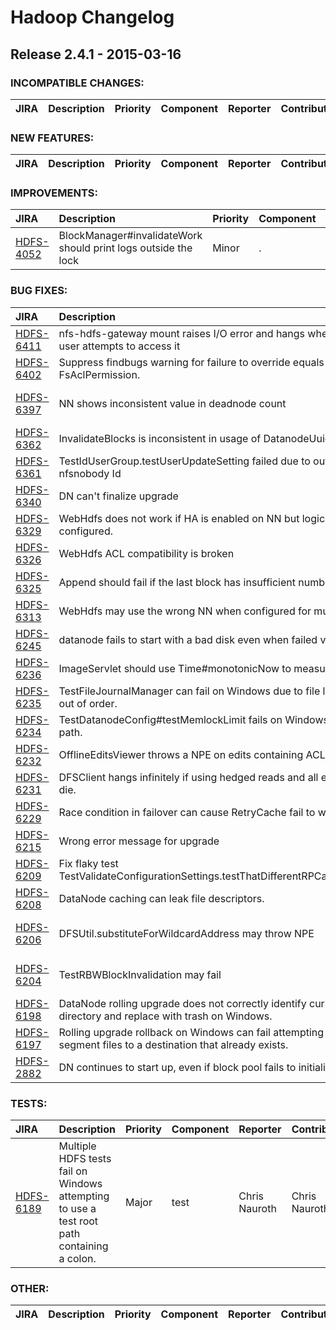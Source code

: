 # Hadoop Changelog

## Release 2.4.1 - 2015-03-16

### INCOMPATIBLE CHANGES:

| JIRA | Description | Priority | Component | Reporter | Contributor |
|:---- |:---- | :--- |:---- |:---- |:---- |


### NEW FEATURES:

| JIRA | Description | Priority | Component | Reporter | Contributor |
|:---- |:---- | :--- |:---- |:---- |:---- |


### IMPROVEMENTS:

| JIRA | Description | Priority | Component | Reporter | Contributor |
|:---- |:---- | :--- |:---- |:---- |:---- |
| [HDFS-4052](https://issues.apache.org/jira/browse/HDFS-4052) | BlockManager#invalidateWork should print logs outside the lock |  Minor | . | Jing Zhao | Jing Zhao |


### BUG FIXES:

| JIRA | Description | Priority | Component | Reporter | Contributor |
|:---- |:---- | :--- |:---- |:---- |:---- |
| [HDFS-6411](https://issues.apache.org/jira/browse/HDFS-6411) | nfs-hdfs-gateway mount raises I/O error and hangs when a unauthorized user attempts to access it |  Major | nfs | Zhongyi Xie | Brandon Li |
| [HDFS-6402](https://issues.apache.org/jira/browse/HDFS-6402) | Suppress findbugs warning for failure to override equals and hashCode in FsAclPermission. |  Trivial | namenode | Chris Nauroth | Chris Nauroth |
| [HDFS-6397](https://issues.apache.org/jira/browse/HDFS-6397) | NN shows inconsistent value in deadnode count |  Critical | . | Mohammad Kamrul Islam | Mohammad Kamrul Islam |
| [HDFS-6362](https://issues.apache.org/jira/browse/HDFS-6362) | InvalidateBlocks is inconsistent in usage of DatanodeUuid and StorageID |  Blocker | namenode | Arpit Agarwal | Arpit Agarwal |
| [HDFS-6361](https://issues.apache.org/jira/browse/HDFS-6361) | TestIdUserGroup.testUserUpdateSetting failed due to out of range nfsnobody Id |  Major | nfs | Yongjun Zhang | Yongjun Zhang |
| [HDFS-6340](https://issues.apache.org/jira/browse/HDFS-6340) | DN can't finalize upgrade |  Blocker | datanode | Rahul Singhal | Rahul Singhal |
| [HDFS-6329](https://issues.apache.org/jira/browse/HDFS-6329) | WebHdfs does not work if HA is enabled on NN but logical URI is not configured. |  Blocker | . | Kihwal Lee | Kihwal Lee |
| [HDFS-6326](https://issues.apache.org/jira/browse/HDFS-6326) | WebHdfs ACL compatibility is broken |  Blocker | webhdfs | Daryn Sharp | Chris Nauroth |
| [HDFS-6325](https://issues.apache.org/jira/browse/HDFS-6325) | Append should fail if the last block has insufficient number of replicas |  Major | namenode | Konstantin Shvachko | Keith Pak |
| [HDFS-6313](https://issues.apache.org/jira/browse/HDFS-6313) | WebHdfs may use the wrong NN when configured for multiple HA NNs |  Blocker | webhdfs | Daryn Sharp | Kihwal Lee |
| [HDFS-6245](https://issues.apache.org/jira/browse/HDFS-6245) | datanode fails to start with a bad disk even when failed volumes is set |  Major | . | Arpit Gupta | Arpit Agarwal |
| [HDFS-6236](https://issues.apache.org/jira/browse/HDFS-6236) | ImageServlet should use Time#monotonicNow to measure latency. |  Minor | namenode | Chris Nauroth | Chris Nauroth |
| [HDFS-6235](https://issues.apache.org/jira/browse/HDFS-6235) | TestFileJournalManager can fail on Windows due to file locking if tests run out of order. |  Trivial | namenode, test | Chris Nauroth | Chris Nauroth |
| [HDFS-6234](https://issues.apache.org/jira/browse/HDFS-6234) | TestDatanodeConfig#testMemlockLimit fails on Windows due to invalid file path. |  Trivial | datanode, test | Chris Nauroth | Chris Nauroth |
| [HDFS-6232](https://issues.apache.org/jira/browse/HDFS-6232) | OfflineEditsViewer throws a NPE on edits containing ACL modifications |  Major | tools | Stephen Chu | Akira AJISAKA |
| [HDFS-6231](https://issues.apache.org/jira/browse/HDFS-6231) | DFSClient hangs infinitely if using hedged reads and all eligible datanodes die. |  Major | hdfs-client | Chris Nauroth | Chris Nauroth |
| [HDFS-6229](https://issues.apache.org/jira/browse/HDFS-6229) | Race condition in failover can cause RetryCache fail to work |  Major | ha | Jing Zhao | Jing Zhao |
| [HDFS-6215](https://issues.apache.org/jira/browse/HDFS-6215) | Wrong error message for upgrade |  Minor | . | Kihwal Lee | Kihwal Lee |
| [HDFS-6209](https://issues.apache.org/jira/browse/HDFS-6209) | Fix flaky test TestValidateConfigurationSettings.testThatDifferentRPCandHttpPortsAreOK |  Minor | test | Arpit Agarwal | Arpit Agarwal |
| [HDFS-6208](https://issues.apache.org/jira/browse/HDFS-6208) | DataNode caching can leak file descriptors. |  Major | datanode | Chris Nauroth | Chris Nauroth |
| [HDFS-6206](https://issues.apache.org/jira/browse/HDFS-6206) | DFSUtil.substituteForWildcardAddress may throw NPE |  Major | . | Tsz Wo Nicholas Sze | Tsz Wo Nicholas Sze |
| [HDFS-6204](https://issues.apache.org/jira/browse/HDFS-6204) | TestRBWBlockInvalidation may fail |  Minor | test | Tsz Wo Nicholas Sze | Tsz Wo Nicholas Sze |
| [HDFS-6198](https://issues.apache.org/jira/browse/HDFS-6198) | DataNode rolling upgrade does not correctly identify current block pool directory and replace with trash on Windows. |  Major | datanode | Chris Nauroth | Chris Nauroth |
| [HDFS-6197](https://issues.apache.org/jira/browse/HDFS-6197) | Rolling upgrade rollback on Windows can fail attempting to rename edit log segment files to a destination that already exists. |  Minor | namenode | Chris Nauroth | Chris Nauroth |
| [HDFS-2882](https://issues.apache.org/jira/browse/HDFS-2882) | DN continues to start up, even if block pool fails to initialize |  Major | datanode | Todd Lipcon | Vinayakumar B |


### TESTS:

| JIRA | Description | Priority | Component | Reporter | Contributor |
|:---- |:---- | :--- |:---- |:---- |:---- |
| [HDFS-6189](https://issues.apache.org/jira/browse/HDFS-6189) | Multiple HDFS tests fail on Windows attempting to use a test root path containing a colon. |  Major | test | Chris Nauroth | Chris Nauroth |


### OTHER:

| JIRA | Description | Priority | Component | Reporter | Contributor |
|:---- |:---- | :--- |:---- |:---- |:---- |


